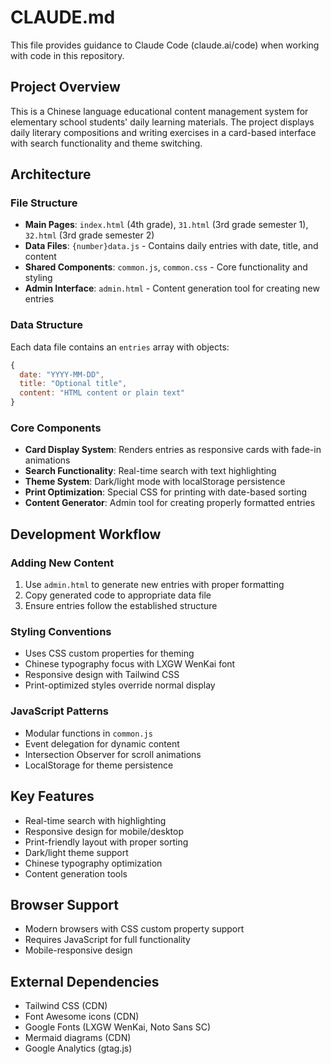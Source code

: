# CLAUDE.md

This file provides guidance to Claude Code (claude.ai/code) when working with code in this repository.

## Project Overview

This is a Chinese language educational content management system for elementary school students' daily learning materials. The project displays daily literary compositions and writing exercises in a card-based interface with search functionality and theme switching.

## Architecture

### File Structure
- **Main Pages**: `index.html` (4th grade), `31.html` (3rd grade semester 1), `32.html` (3rd grade semester 2)
- **Data Files**: `{number}data.js` - Contains daily entries with date, title, and content
- **Shared Components**: `common.js`, `common.css` - Core functionality and styling
- **Admin Interface**: `admin.html` - Content generation tool for creating new entries

### Data Structure
Each data file contains an `entries` array with objects:
```javascript
{
  date: "YYYY-MM-DD",
  title: "Optional title",
  content: "HTML content or plain text"
}
```

### Core Components
- **Card Display System**: Renders entries as responsive cards with fade-in animations
- **Search Functionality**: Real-time search with text highlighting
- **Theme System**: Dark/light mode with localStorage persistence
- **Print Optimization**: Special CSS for printing with date-based sorting
- **Content Generator**: Admin tool for creating properly formatted entries

## Development Workflow

### Adding New Content
1. Use `admin.html` to generate new entries with proper formatting
2. Copy generated code to appropriate data file
3. Ensure entries follow the established structure

### Styling Conventions
- Uses CSS custom properties for theming
- Chinese typography focus with LXGW WenKai font
- Responsive design with Tailwind CSS
- Print-optimized styles override normal display

### JavaScript Patterns
- Modular functions in `common.js`
- Event delegation for dynamic content
- Intersection Observer for scroll animations
- LocalStorage for theme persistence

## Key Features
- Real-time search with highlighting
- Responsive design for mobile/desktop
- Print-friendly layout with proper sorting
- Dark/light theme support
- Chinese typography optimization
- Content generation tools

## Browser Support
- Modern browsers with CSS custom property support
- Requires JavaScript for full functionality
- Mobile-responsive design

## External Dependencies
- Tailwind CSS (CDN)
- Font Awesome icons (CDN)
- Google Fonts (LXGW WenKai, Noto Sans SC)
- Mermaid diagrams (CDN)
- Google Analytics (gtag.js)